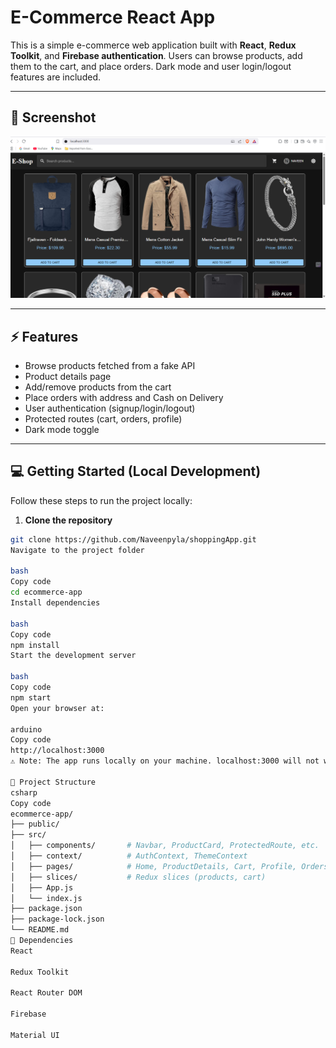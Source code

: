 # E-Commerce React App

This is a simple e-commerce web application built with **React**, **Redux Toolkit**, and **Firebase authentication**. Users can browse products, add them to the cart, and place orders. Dark mode and user login/logout features are included.

---

## 📸 Screenshot

![E-Commerce App Screenshot](src/screenshot.png)

---

## ⚡ Features

- Browse products fetched from a fake API
- Product details page
- Add/remove products from the cart
- Place orders with address and Cash on Delivery
- User authentication (signup/login/logout)
- Protected routes (cart, orders, profile)
- Dark mode toggle

---

## 💻 Getting Started (Local Development)

Follow these steps to run the project locally:

1. **Clone the repository**  
```bash
git clone https://github.com/Naveenpyla/shoppingApp.git
Navigate to the project folder

bash
Copy code
cd ecommerce-app
Install dependencies

bash
Copy code
npm install
Start the development server

bash
Copy code
npm start
Open your browser at:

arduino
Copy code
http://localhost:3000
⚠️ Note: The app runs locally on your machine. localhost:3000 will not work on GitHub.

🔧 Project Structure
csharp
Copy code
ecommerce-app/
├── public/
├── src/
│   ├── components/       # Navbar, ProductCard, ProtectedRoute, etc.
│   ├── context/          # AuthContext, ThemeContext
│   ├── pages/            # Home, ProductDetails, Cart, Profile, Orders, Login, Signup
│   ├── slices/           # Redux slices (products, cart)
│   ├── App.js
│   └── index.js
├── package.json
├── package-lock.json
└── README.md
🔗 Dependencies
React

Redux Toolkit

React Router DOM

Firebase

Material UI
